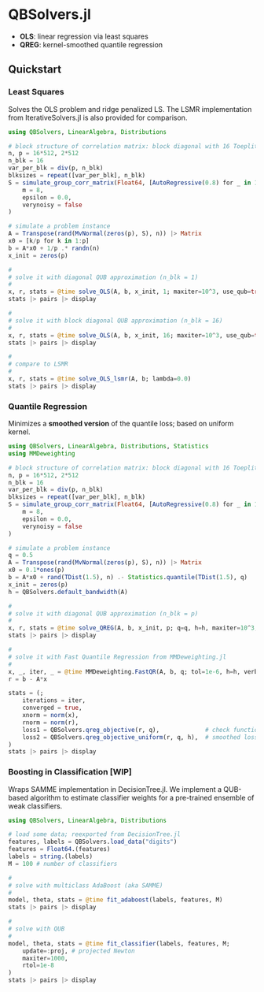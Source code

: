 # QBSolvers.jl

- **OLS**: linear regression via least squares
- **QREG**: kernel-smoothed quantile regression

## Quickstart

### Least Squares

Solves the OLS problem and ridge penalized LS. The LSMR implementation from IterativeSolvers.jl is also provided for comparison.

```julia
using QBSolvers, LinearAlgebra, Distributions

# block structure of correlation matrix: block diagonal with 16 Toeplitz blocks
n, p = 16*512, 2*512
n_blk = 16
var_per_blk = div(p, n_blk)
blksizes = repeat([var_per_blk], n_blk)
S = simulate_group_corr_matrix(Float64, [AutoRegressive(0.8) for _ in 1:n_blk], p, blksizes;
    m = 8,
    epsilon = 0.0,
    verynoisy = false
)

# simulate a problem instance
A = Transpose(rand(MvNormal(zeros(p), S), n)) |> Matrix
x0 = [k/p for k in 1:p]
b = A*x0 + 1/p .* randn(n)
x_init = zeros(p)

#
# solve it with diagonal QUB approximation (n_blk = 1)
#
x, r, stats = @time solve_OLS(A, b, x_init, 1; maxiter=10^3, use_qub=true, gtol=1e-6, lambda=0.0)
stats |> pairs |> display

#
# solve it with block diagonal QUB approximation (n_blk = 16)
#
x, r, stats = @time solve_OLS(A, b, x_init, 16; maxiter=10^3, use_qub=true, gtol=1e-6, lambda=0.0)
stats |> pairs |> display

#
# compare to LSMR
#
x, r, stats = @time solve_OLS_lsmr(A, b; lambda=0.0)
stats |> pairs |> display
```

### Quantile Regression

Minimizes a **smoothed version** of the quantile loss; based on uniform kernel.

```julia
using QBSolvers, LinearAlgebra, Distributions, Statistics
using MMDeweighting

# block structure of correlation matrix: block diagonal with 16 Toeplitz blocks
n, p = 16*512, 2*512
n_blk = 16
var_per_blk = div(p, n_blk)
blksizes = repeat([var_per_blk], n_blk)
S = simulate_group_corr_matrix(Float64, [AutoRegressive(0.8) for _ in 1:n_blk], p, blksizes;
    m = 8,
    epsilon = 0.0,
    verynoisy = false
)

# simulate a problem instance
q = 0.5
A = Transpose(rand(MvNormal(zeros(p), S), n)) |> Matrix
x0 = 0.1*ones(p)
b = A*x0 + rand(TDist(1.5), n) .- Statistics.quantile(TDist(1.5), q)
x_init = zeros(p)
h = QBSolvers.default_bandwidth(A)

#
# solve it with diagonal QUB approximation (n_blk = p)
#
x, r, stats = @time solve_QREG(A, b, x_init, p; q=q, h=h, maxiter=10^3, rtol=1e-6, gtol=1e-2, gram=true)
stats |> pairs |> display

#
# solve it with Fast Quantile Regression from MMDeweighting.jl
#
x, _, iter, _ = @time MMDeweighting.FastQR(A, b, q; tol=1e-6, h=h, verbose=false)
r = b - A*x

stats = (;
    iterations = iter,
    converged = true,
    xnorm = norm(x),
    rnorm = norm(r),
    loss1 = QBSolvers.qreg_objective(r, q),             # check function loss
    loss2 = QBSolvers.qreg_objective_uniform(r, q, h),  # smoothed loss (uniform)
)
stats |> pairs |> display
```

### Boosting in Classification [WIP]

Wraps SAMME implementation in DecisionTree.jl. We implement a QUB-based algorithm to estimate classifier weights for a pre-trained ensemble of weak classifiers.

```julia
using QBSolvers, LinearAlgebra, Distributions

# load some data; reexported from DecisionTree.jl
features, labels = QBSolvers.load_data("digits")
features = Float64.(features)
labels = string.(labels)
M = 100 # number of classifiers

#
# solve with multiclass AdaBoost (aka SAMME)
#
model, theta, stats = @time fit_adaboost(labels, features, M)
stats |> pairs |> display

#
# solve with QUB
#
model, theta, stats = @time fit_classifier(labels, features, M;
    update=:proj, # projected Newton
    maxiter=1000,
    rtol=1e-8
)
stats |> pairs |> display
```
